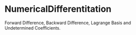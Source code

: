 # NumericalDifferentitation
Forward Difference, Backward Difference, Lagrange Basis and Undetermined Coefficients.

